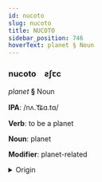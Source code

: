 ```yaml
---
id: nucoto
slug: nucoto
title: NUCOTO
sidebar_position: 746
hoverText: planet § Noun
---
```


### nucoto&emsp;<span kind="abugida">ƨʃꞇc</span>

*planet* **§** Noun

**IPA**: /nʌ.ˈt͡ɕɑ.tɑ/

**Verb**: to be a planet

**Noun**: planet

**Modifier**: planet-related

<details>
    <summary>Origin</summary>
    Punjabi ਨਛੱਤਰ nachattar /naˈt͡ʃʰa.t̪aɾ/<br/>
    <em>Indo-Iranian Language Family</em>
</details>